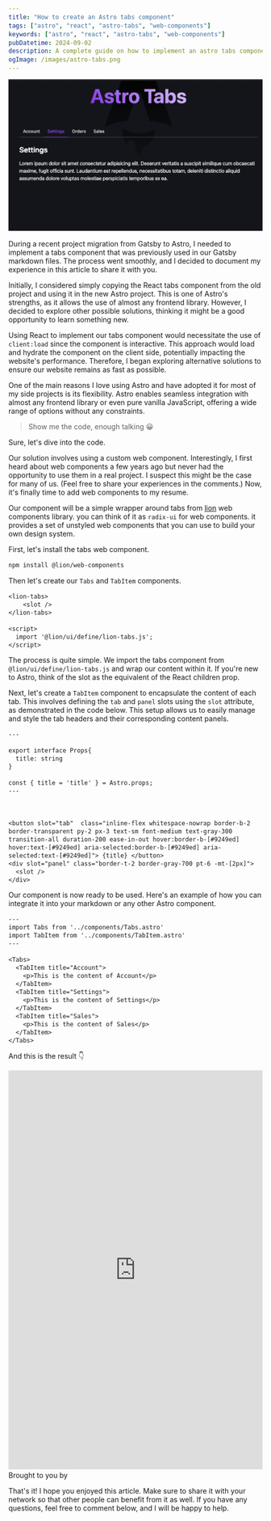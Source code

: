 ```yaml
---
title: "How to create an Astro tabs component"
tags: ["astro", "react", "astro-tabs", "web-components"]
keywords: ["astro", "react", "astro-tabs", "web-components"]
pubDatetime: 2024-09-02
description: A complete guide on how to implement an astro tabs component
ogImage: /images/astro-tabs.png
---
```


![React Query token refresh](../../assets/astro-tabs.png)

During a recent project migration from Gatsby to Astro, I needed to implement a tabs component that was previously used in our Gatsby markdown files. The process went smoothly, and I decided to document my experience in this article to share it with you.

Initially, I considered simply copying the React tabs component from the old project and using it in the new Astro project. This is one of Astro's strengths, as it allows the use of almost any frontend library. However, I decided to explore other possible solutions, thinking it might be a good opportunity to learn something new.

Using React to implement our tabs component would necessitate the use of `client:load` since the component is interactive. This approach would load and hydrate the component on the client side, potentially impacting the website's performance. Therefore, I began exploring alternative solutions to ensure our website remains as fast as possible.

One of the main reasons I love using Astro and have adopted it for most of my side projects is its flexibility. Astro enables seamless integration with almost any frontend library or even pure vanilla JavaScript, offering a wide range of options without any constraints.

> Show me the code, enough talking 😀

Sure, let's dive into the code.

Our solution involves using a custom web component. Interestingly, I first heard about web components a few years ago but never had the opportunity to use them in a real project. I suspect this might be the case for many of us. (Feel free to share your experiences in the comments.) Now, it's finally time to add web components to my resume.

Our component will be a simple wrapper around tabs from [lion](https://lion-web.netlify.app/components/tabs/overview/) web components library. you can think of it as `radix-ui` for web components. it provides a set of unstyled web components that you can use to build your own design system.

First, let's install the tabs web component.

```bash
npm install @lion/web-components
```

Then let's create our `Tabs` and `TabItem` components.

```astro title="src/components/Tabs.astro"
<lion-tabs>
    <slot />
</lion-tabs>

<script>
  import '@lion/ui/define/lion-tabs.js';
</script>

```

The process is quite simple. We import the tabs component from `@lion/ui/define/lion-tabs.js` and wrap our content within it. If you're new to Astro, think of the slot as the equivalent of the React children prop.

Next, let's create a `TabItem` component to encapsulate the content of each tab. This involves defining the `tab` and `panel` slots using the `slot` attribute, as demonstrated in the code below. This setup allows us to easily manage and style the tab headers and their corresponding content panels.

```astro title="src/components/TabItem.astro"
---

export interface Props{
  title: string
}

const { title = 'title' } = Astro.props;
---



<button slot="tab"  class="inline-flex whitespace-nowrap border-b-2 border-transparent py-2 px-3 text-sm font-medium text-gray-300 transition-all duration-200 ease-in-out hover:border-b-[#9249ed] hover:text-[#9249ed] aria-selected:border-b-[#9249ed] aria-selected:text-[#9249ed]"> {title} </button>
<div slot="panel" class="border-t-2 border-gray-700 pt-6 -mt-[2px]">
  <slot />
</div>

```

Our component is now ready to be used. Here's an example of how you can integrate it into your markdown or any other Astro component.

```astro title="src/pages/index.astro"
---
import Tabs from '../components/Tabs.astro'
import TabItem from '../components/TabItem.astro'
---

<Tabs>
  <TabItem title="Account">
    <p>This is the content of Account</p>
  </TabItem>
  <TabItem title="Settings">
    <p>This is the content of Settings</p>
  </TabItem>
  <TabItem title="Sales">
    <p>This is the content of Sales</p>
  </TabItem>
</Tabs>

```

And this is the result 👇

<iframe src="https://stackblitz.com/edit/withastro-astro-ufa4hp?embed=1&file=src%2Fpages%2Findex.astro&hideExplorer=1&theme=dark&view=preview" width="100%" height="790px" frameBorder="0" style="border: 0;"></iframe><br>Brought to you by <a href="" target="_blank"></a>

That's it! I hope you enjoyed this article. Make sure to share it with your network so that other people can benefit from it as well. If you have any questions, feel free to comment below, and I will be happy to help.
